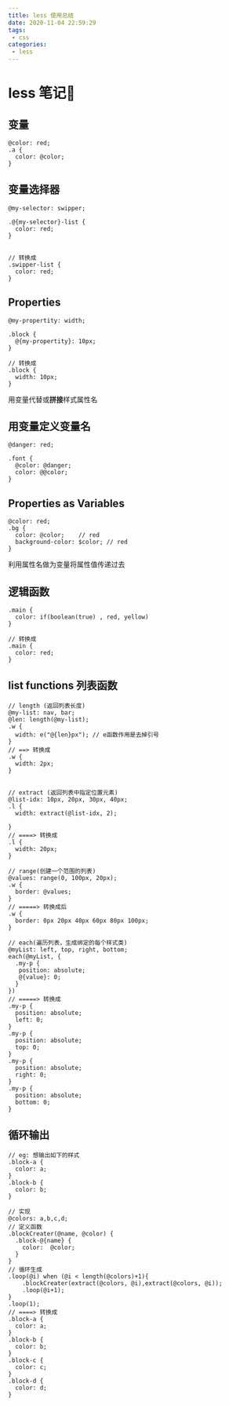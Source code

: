 ```yaml
---
title: less 使用总结
date: 2020-11-04 22:59:29
tags: 
 - css
categories: 
 - less
---
```


# less  笔记📒





## 变量



```less
@color: red;
.a {
  color: @color;
}
```



<!-- more -->

## 变量选择器

```less
@my-selector: swipper;

.@{my-selector}-list {
  color: red;
}


// 转换成
.swipper-list {
  color: red;
}
```





## Properties

```less
@my-propertity: width;

.block {
  @{my-propertity}: 10px;
}

// 转换成
.block {
  width: 10px;
}
```

用变量代替或**拼接**样式属性名



## 用变量定义变量名



```less
@danger: red;

.font {
  @color: @danger;
  color: @@color;
}
```



## Properties as Variables

```less
@color: red;
.bg {
  color: @color;	// red
  background-color: $color;	// red
}
```

利用属性名做为变量将属性值传递过去



## 逻辑函数

```less
.main {
  color: if(boolean(true) , red, yellow)
}

// 转换成
.main {
  color: red;
}
```



## list functions 列表函数

```less
// length (返回列表长度)
@my-list: nav, bar;
@len: length(@my-list);
.w {
  width: e("@{len}px");	// e函数作用是去掉引号
}
// ==> 转换成
.w {
  width: 2px;
}


// extract (返回列表中指定位置元素)
@list-idx: 10px, 20px, 30px, 40px;
.l {
  width: extract(@list-idx, 2);
  
}
// ====> 转换成
.l {
  width: 20px;
}

// range(创建一个范围的列表)
@values: range(0, 100px, 20px);
.w {
  border: @values;
}
// =====> 转换成后
.w {
  border: 0px 20px 40px 60px 80px 100px;
}

// each(遍历列表，生成绑定的每个样式类)
@myList: left, top, right, bottom;
each(@myList, {
  .my-p {
   position: absolute;
   @{value}: 0;
  }
})
// =====> 转换成
.my-p {
  position: absolute;
  left: 0;
}
.my-p {
  position: absolute;
  top: 0;
}
.my-p {
  position: absolute;
  right: 0;
}
.my-p {
  position: absolute;
  bottom: 0;
}

```



## 循环输出



````less
// eg: 想输出如下的样式
.block-a {
  color: a;
}
.block-b {
  color: b;
}

// 实现
@colors: a,b,c,d;
// 定义函数
.blockCreater(@name, @color) {
  .block-@{name} {
    color:  @color;
  }
}
// 循环生成
.loop(@i) when (@i < length(@colors)+1){
    .blockCreater(extract(@colors, @i),extract(@colors, @i));
    .loop(@i+1);
}
.loop(1);
// ====> 转换成
.block-a {
  color: a;
}
.block-b {
  color: b;
}
.block-c {
  color: c;
}
.block-d {
  color: d;
}

````

